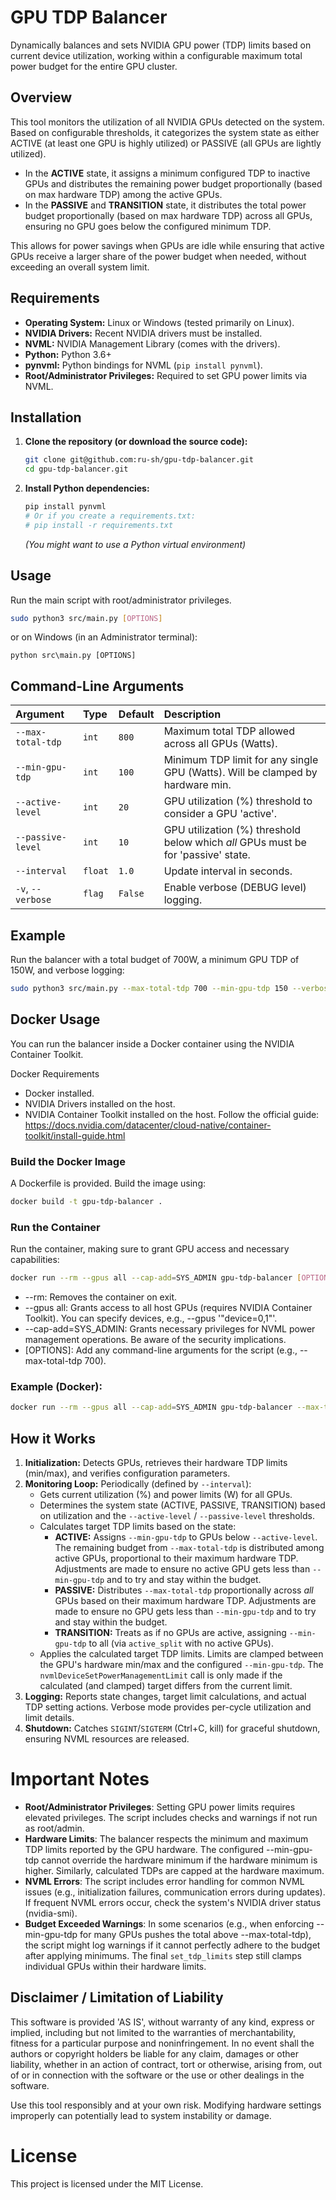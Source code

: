 # GPU TDP Balancer

Dynamically balances and sets NVIDIA GPU power (TDP) limits based on current device utilization, working within a configurable maximum total power budget for the entire GPU cluster.

## Overview

This tool monitors the utilization of all NVIDIA GPUs detected on the system. Based on configurable thresholds, it categorizes the system state as either ACTIVE (at least one GPU is highly utilized) or PASSIVE (all GPUs are lightly utilized).

*   In the **ACTIVE** state, it assigns a minimum configured TDP to inactive GPUs and distributes the remaining power budget proportionally (based on max hardware TDP) among the active GPUs.
*   In the **PASSIVE** and **TRANSITION** state, it distributes the total power budget proportionally (based on max hardware TDP) across all GPUs, ensuring no GPU goes below the configured minimum TDP.

This allows for power savings when GPUs are idle while ensuring that active GPUs receive a larger share of the power budget when needed, without exceeding an overall system limit.

## Requirements

*   **Operating System:** Linux or Windows (tested primarily on Linux).
*   **NVIDIA Drivers:** Recent NVIDIA drivers must be installed.
*   **NVML:** NVIDIA Management Library (comes with the drivers).
*   **Python:** Python 3.6+
*   **pynvml:** Python bindings for NVML (`pip install pynvml`).
*   **Root/Administrator Privileges:** Required to set GPU power limits via NVML.

## Installation

1.  **Clone the repository (or download the source code):**
    ```bash
    git clone git@github.com:ru-sh/gpu-tdp-balancer.git
    cd gpu-tdp-balancer.git
    ```
2.  **Install Python dependencies:**
    ```bash
    pip install pynvml
    # Or if you create a requirements.txt:
    # pip install -r requirements.txt
    ```
    *(You might want to use a Python virtual environment)*

## Usage

Run the main script with root/administrator privileges.

```bash
sudo python3 src/main.py [OPTIONS]
```

or on Windows (in an Administrator terminal):

```
python src\main.py [OPTIONS]
```

## Command-Line Arguments

| Argument            | Type    | Default | Description                                                                      |
| :------------------ | :------ | :------ | :------------------------------------------------------------------------------- |
| `--max-total-tdp`   | `int`   | `800`   | Maximum total TDP allowed across all GPUs (Watts).                               |
| `--min-gpu-tdp`     | `int`   | `100`   | Minimum TDP limit for any single GPU (Watts). Will be clamped by hardware min.   |
| `--active-level`    | `int`   | `20`    | GPU utilization (%) threshold to consider a GPU 'active'.                        |
| `--passive-level`   | `int`   | `10`    | GPU utilization (%) threshold below which *all* GPUs must be for 'passive' state. |
| `--interval`        | `float` | `1.0`   | Update interval in seconds.                                                      |
| `-v`, `--verbose`   | `flag`  | `False` | Enable verbose (DEBUG level) logging.                                            |



## Example
Run the balancer with a total budget of 700W, a minimum GPU TDP of 150W, and verbose logging:

```bash
sudo python3 src/main.py --max-total-tdp 700 --min-gpu-tdp 150 --verbose
```

## Docker Usage
You can run the balancer inside a Docker container using the NVIDIA Container Toolkit.

Docker Requirements
- Docker installed.
- NVIDIA Drivers installed on the host.
- NVIDIA Container Toolkit installed on the host. Follow the official guide: https://docs.nvidia.com/datacenter/cloud-native/container-toolkit/install-guide.html

### Build the Docker Image
A Dockerfile is provided. Build the image using:

```bash
docker build -t gpu-tdp-balancer .
```

### Run the Container
Run the container, making sure to grant GPU access and necessary capabilities:

```bash
docker run --rm --gpus all --cap-add=SYS_ADMIN gpu-tdp-balancer [OPTIONS]
```

- --rm: Removes the container on exit.
- --gpus all: Grants access to all host GPUs (requires NVIDIA Container Toolkit). You can specify devices, e.g., --gpus '"device=0,1"'.
- --cap-add=SYS_ADMIN: Grants necessary privileges for NVML power management operations. Be aware of the security implications.
- [OPTIONS]: Add any command-line arguments for the script (e.g., --max-total-tdp 700).

### Example (Docker):
```bash
docker run --rm --gpus all --cap-add=SYS_ADMIN gpu-tdp-balancer --max-total-tdp 700 --min-gpu-tdp 30 --verbose
```

## How it Works

1.  **Initialization:** Detects GPUs, retrieves their hardware TDP limits (min/max), and verifies configuration parameters.
2.  **Monitoring Loop:** Periodically (defined by `--interval`):
    *   Gets current utilization (%) and power limits (W) for all GPUs.
    *   Determines the system state (ACTIVE, PASSIVE, TRANSITION) based on utilization and the `--active-level` / `--passive-level` thresholds.
    *   Calculates target TDP limits based on the state:
        *   **ACTIVE:** Assigns `--min-gpu-tdp` to GPUs below `--active-level`. The remaining budget from `--max-total-tdp` is distributed among active GPUs, proportional to their maximum hardware TDP. Adjustments are made to ensure no active GPU gets less than `--min-gpu-tdp` and to try and stay within the budget.
        *   **PASSIVE:** Distributes `--max-total-tdp` proportionally across *all* GPUs based on their maximum hardware TDP. Adjustments are made to ensure no GPU gets less than `--min-gpu-tdp` and to try and stay within the budget.
        *   **TRANSITION:** Treats as if no GPUs are active, assigning `--min-gpu-tdp` to all (via `active_split` with no active GPUs).
    *   Applies the calculated target TDP limits. Limits are clamped between the GPU's hardware min/max and the configured `--min-gpu-tdp`. The `nvmlDeviceSetPowerManagementLimit` call is only made if the calculated (and clamped) target differs from the current limit.
3.  **Logging:** Reports state changes, target limit calculations, and actual TDP setting actions. Verbose mode provides per-cycle utilization and limit details.
4.  **Shutdown:** Catches `SIGINT`/`SIGTERM` (Ctrl+C, kill) for graceful shutdown, ensuring NVML resources are released.


# Important Notes
- **Root/Administrator Privileges**: Setting GPU power limits requires elevated privileges. The script includes checks and warnings if not run as root/admin.
- **Hardware Limits**: The balancer respects the minimum and maximum TDP limits reported by the GPU hardware. The configured --min-gpu-tdp cannot override the hardware minimum if the hardware minimum is higher. Similarly, calculated TDPs are capped at the hardware maximum.
- **NVML Errors**: The script includes error handling for common NVML issues (e.g., initialization failures, communication errors during updates). If frequent NVML errors occur, check the system's NVIDIA driver status (nvidia-smi).
- **Budget Exceeded Warnings**: In some scenarios (e.g., when enforcing --min-gpu-tdp for many GPUs pushes the total above --max-total-tdp), the script might log warnings if it cannot perfectly adhere to the budget after applying minimums. The final `set_tdp_limits` step still clamps individual GPUs within their hardware limits.

## Disclaimer / Limitation of Liability

This software is provided 'AS IS', without warranty of any kind, express or implied, including but not limited to the warranties of merchantability, fitness for a particular purpose and noninfringement. In no event shall the authors or copyright holders be liable for any claim, damages or other liability, whether in an action of contract, tort or otherwise, arising from, out of or in connection with the software or the use or other dealings in the software.

Use this tool responsibly and at your own risk. Modifying hardware settings improperly can potentially lead to system instability or damage. 

# License
This project is licensed under the MIT License.